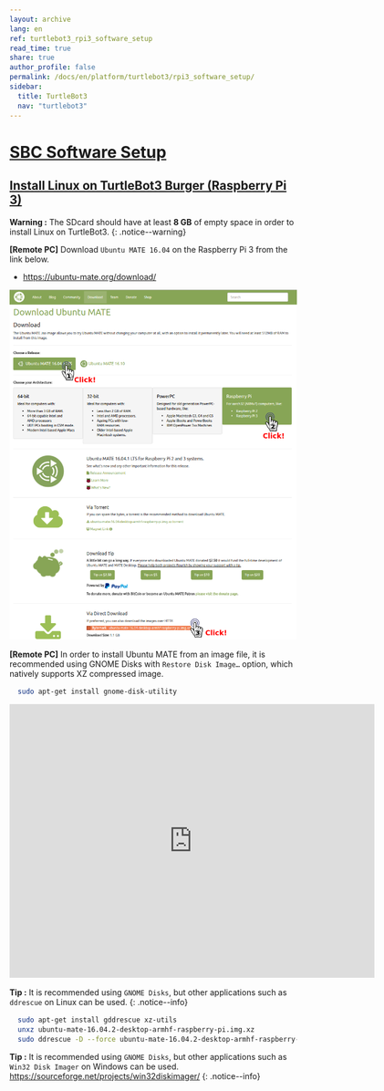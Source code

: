 ```yaml
---
layout: archive
lang: en
ref: turtlebot3_rpi3_software_setup
read_time: true
share: true
author_profile: false
permalink: /docs/en/platform/turtlebot3/rpi3_software_setup/
sidebar:
  title: TurtleBot3
  nav: "turtlebot3"
---
```


<div style="counter-reset: h1 5"></div>

# [SBC Software Setup](#sbc-software-setup)

## [Install Linux on TurtleBot3 Burger (Raspberry Pi 3)](#install-linux-on-turtlebot3-burger-raspberry-pi-3)

**Warning :** The SDcard should have at least **8 GB** of empty space in order to install Linux on TurtleBot3.
{: .notice--warning}

**[Remote PC]** Download `Ubuntu MATE 16.04` on the Raspberry Pi 3 from the link below.

- https://ubuntu-mate.org/download/

![](/assets/images/platform/turtlebot3/preparation/download_ubuntu_mate_image.png)

**[Remote PC]** In order to install Ubuntu MATE from an image file, it is recommended using GNOME Disks with `Restore Disk Image…` option, which natively supports XZ compressed image.

``` bash
  sudo apt-get install gnome-disk-utility
```

<iframe width="640" height="480" src="https://www.youtube.com/embed/V_6GNyL6Dac" frameborder="0" allowfullscreen></iframe>

**Tip :** It is recommended using `GNOME Disks`, but other applications such as `ddrescue` on Linux can be used.
{: .notice--info}

``` bash
  sudo apt-get install gddrescue xz-utils
  unxz ubuntu-mate-16.04.2-desktop-armhf-raspberry-pi.img.xz
  sudo ddrescue -D --force ubuntu-mate-16.04.2-desktop-armhf-raspberry-pi.img /dev/sdx
```

**Tip :** It is recommended using `GNOME Disks`, but other applications such as `Win32 Disk Imager` on Windows can be used. https://sourceforge.net/projects/win32diskimager/
{: .notice--info}
